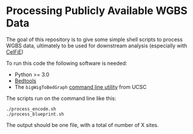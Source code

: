# Processing Publicly Available WGBS Data

The goal of this repository is to give some simple shell scripts to process WGBS data, ultimately to be used for
downstream analysis (especially with [CelFiE](https://github.com/christacaggiano/celfie))

To run this code the following software is needed:
- Python >= 3.0
- [Bedtools](https://bedtools.readthedocs.io/en/latest/)
- The `bigWigToBedGraph` [command line utility](https://genome.ucsc.edu/goldenpath/help/bigWig.html) from UCSC

The scripts run on the command line like this:
```
./process_encode.sh
./process_blueprint.sh

```

The output should be one file, with a total of number of X sites. 
